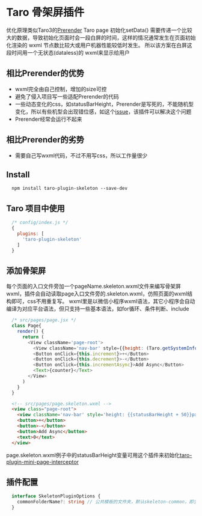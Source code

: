 # Taro 骨架屏插件
优化原理类似Taro3的[Prerender](https://taro-docs.jd.com/taro/docs/prerender)
Taro page 初始化setData() 需要传递一个比较大的数据，导致初始化页面时会一段白屏的时间，这样的情况通常发生在页面初始化渲染的 wxml 节点数比较大或用户机器性能较低时发生。
所以该方案在白屏这段时间用一个无状态(dataless)的 wxml来显示给用户

## 相比Prerender的优势
*  wxml完全由自己控制，增加的size可控
*  避免了侵入项目写一些适配Prerender的代码
*  一些动态变化的css，如statusBarHeight，Prerender是写死的，不能随机型变化，所以有些机型会出现错位感，如这个[issue](https://github.com/NervJS/taro/issues/6488)，该插件可以解决这个问题
*  Prerender经常会运行不起来
  
## 相比Prerender的劣势
* 需要自己写wxml代码，不过不用写css，所以工作量很少
## Install
```
  npm install taro-plugin-skeleton --save-dev
```

## Taro 项目中使用
``` javascript
  /* config/index.js */
  {
    plugins: [
      'taro-plugin-skeleton'
    ]
  }
```

## 添加骨架屏
每个页面的入口文件旁加一个pageName.skeleton.wxml文件来编写骨架屏wxml，插件会自动读取page入口文件旁的.skeleton.wxml，仿照页面的wxml结构即可，css不用重复写。
wxml里是以微信小程序wxml语法，其它小程序会自动编译为对应平台语法，但只支持一些基本语法，如for循环、条件判断、include
``` javascript
  /* src/pages/page.jsx */
  class Page{
    render() {
      return (
        <View className='page-root'>
          <View className='nav-bar' style={{height: (Taro.getSystemInfoSync().statusBarHeight + 50) + 'px'}}>首页</View>
          <Button onClick={this.increment}>+</Button>
          <Button onClick={this.decrement}>-</Button>
          <Button onClick={this.incrementAsync}>Add Async</Button>
          <Text>{counter}</Text>
        </View>
      )
    }
  }
```
``` html
  <!-- src/pages/page.skeleton.wxml -->
  <view class="page-root">
    <view className='nav-bar' style='height: {{statusBarHeight + 50}}px'>首页<View>
    <button>+</button>
    <button>-</button>
    <button>Add Async</button>
    <text>0</text>
  </view>
```
page.skeleton.wxml例子中的statusBarHeight变量可用这个插件来初始化[taro-plugin-mini-page-interceptor](https://github.com/allen-hu-666/taro-tools/tree/master/packages/taro-plugin-mini-page-interceptor)
## 插件配置

``` typescript
  interface SkeletonPluginOptions {
    commonFolderName?: string // 公共模板的文件夹，默认skeleton-common，即公共wxml模板文件可放在src/skeleton-common文件夹内
  }
```
